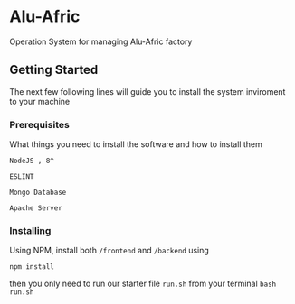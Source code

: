 # Alu-Afric

Operation System for managing Alu-Afric factory 


## Getting Started

The next few following lines will guide you to install the system inviroment to your machine

### Prerequisites

What things you need to install the software and how to install them

```
NodeJS , 8^
```

```
ESLINT
```

```
Mongo Database
```

```
Apache Server
```

### Installing

Using NPM, install both ``` /frontend ``` and ``` /backend ``` using

```
npm install
```
then you only need to run our starter file ``` run.sh ``` from your terminal
``` bash run.sh ```